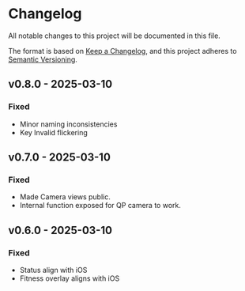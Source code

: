 # Changelog
All notable changes to this project will be documented in this file.

The format is based on [Keep a Changelog](https://keepachangelog.com/en/1.0.0/),
and this project adheres to [Semantic Versioning](https://semver.org/spec/v2.0.0.html).

## v0.8.0 - 2025-03-10

### Fixed
- Minor naming inconsistencies
- Key Invalid flickering

## v0.7.0 - 2025-03-10

### Fixed
- Made Camera views public.
- Internal function exposed for QP camera to work.

## v0.6.0 - 2025-03-10

### Fixed
- Status align with iOS
- Fitness overlay aligns with iOS